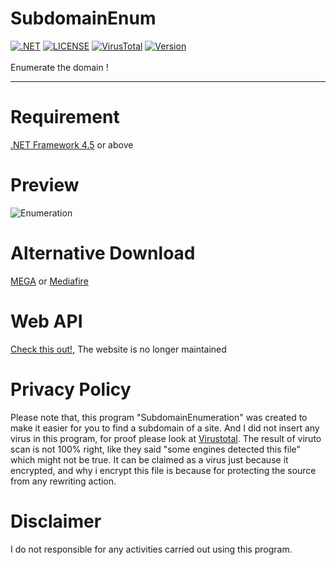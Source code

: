 # SubdomainEnum
[![.NET](https://img.shields.io/badge/.NET-%3E=%204.5-blue.svg)](https://www.microsoft.com/en-us/download/details.aspx?id=30653) [![LICENSE](https://img.shields.io/github/license/GoogleX133/SubdomainEnum.svg)](https://github.com/GoogleX133/SubdomainEnum/blob/master/LICENSE) [![VirusTotal](https://img.shields.io/badge/virustotal-9%2F73-green.svg)](https://www.virustotal.com/gui/file/16882c0a792176125aa7dc4d053f33ea7975cd4be571488712892c729d2f68c2/detection) [![Version](https://img.shields.io/badge/release-2.6-1bbc30.svg)](https://github.com/GoogleX133/SubdomainEnum/releases/tag/2.6)<br><br>
Enumerate the domain !

----

# Requirement
[.NET Framework 4.5](https://www.microsoft.com/en-us/download/details.aspx?id=30653) or above

# Preview
![Enumeration](https://image.prntscr.com/image/LxkDKa_aT8_wugmYoxn9nw.png)

# Alternative Download
[MEGA](https://mega.nz/#F!eUFgTaLQ!_sUf3tEfdovZbi7DoVFVkA) or [Mediafire](http://www.mediafire.com/folder/0aka2u2t25e9g/SubdomainEnum)

# Web API
[Check this out!](https://subenum.herokuapp.com/), The website is no longer maintained

# Privacy Policy
Please note that, this program "SubdomainEnumeration" was created to make it easier for you to find a subdomain of a site. And I did not insert any virus in this program, for proof please look at [Virustotal](https://www.virustotal.com/gui/file/16882c0a792176125aa7dc4d053f33ea7975cd4be571488712892c729d2f68c2/detection). The result of viruto scan is not 100% right, like they said "some engines detected this file" which might not be true. It can be claimed as a virus just because it encrypted, and why i encrypt this file is because for protecting the source from any rewriting action.

# Disclaimer
I do not responsible for any activities carried out using this program.
